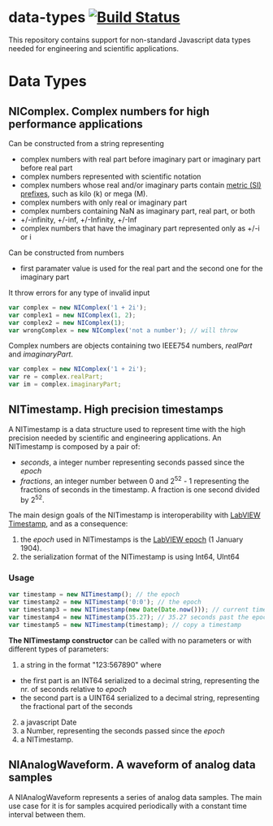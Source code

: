 # data-types [![Build Status](https://travis-ci.com/ni-kismet/data-types.svg?token=Jyx4TwQ8BfwmoFUnfzWe&branch=master)](https://travis-ci.com/ni-kismet/data-types)

This repository contains support for non-standard Javascript data types needed for engineering and scientific applications.

# Data Types

## NIComplex. Complex numbers for high performance applications

Can be constructed from a string representing
* complex numbers with real part before imaginary part or imaginary part before real part
* complex numbers represented with scientific notation
* complex numbers whose real and/or imaginary parts contain [metric (SI) prefixes](https://en.wikipedia.org/wiki/Metric_prefix#List_of_SI_prefixes), such as kilo (k) or mega (M).
* complex numbers with only real or imaginary part
* complex numbers containing NaN as imaginary part, real part, or both
* +/-infinity, +/-inf, +/-Infinity, +/-Inf
* complex numbers that have the imaginary part represented only as +/-i or i

Can be constructed from numbers
* first paramater value is used for the real part and the second one for the imaginary part

It throw errors for any type of invalid input

```javascript
var complex = new NIComplex('1 + 2i');
var complex1 = new NIComplex(1, 2);
var complex2 = new NIComplex(1);
var wrongComplex = new NIComplex('not a number'); // will throw
```

Complex numbers are objects containing two IEEE754 numbers, *realPart* and *imaginaryPart*.

```javascript
var complex = new NIComplex('1 + 2i');
var re = complex.realPart;
var im = complex.imaginaryPart;
```
## NITimestamp. High precision timestamps

A NITimestamp is a data structure used to represent time with the high precision needed by scientific and engineering applications. An NITimestamp is composed by a pair of:
* *seconds*, a integer number representing seconds passed since the _epoch_
* *fractions*, an integer number between 0 and 2<sup>52</sup> - 1 representing the fractions of seconds in the timestamp. A fraction is one second divided by 2<sup>52</sup>.

The main design goals of the NITimestamp is interoperability with [LabVIEW Timestamp], and as a consequence:

1. the _epoch_ used in NITimestamps is the [LabVIEW epoch] (1 January 1904).
2. the serialization format of the NITimestamp is using Int64, UInt64

### Usage

```javascript
var timestamp = new NITimestamp(); // the epoch
var timestamp2 = new NITimestamp('0:0'); // the epoch
var timestamp3 = new NITimestamp(new Date(Date.now())); // current time
var timestamp4 = new NITimestamp(35.27); // 35.27 seconds past the epoch
var timestamp5 = new NITimestamp(timestamp); // copy a timestamp
```

**The NITimestamp constructor**  can be called with no parameters or with different types of parameters:

1. a string in the format "123:567890" where
  * the first part is an INT64 serialized to a decimal string, representing the nr. of seconds relative to _epoch_
  * the second part is a UINT64 serialized to a decimal string, representing the fractional part of the seconds
2. a javascript Date
3. a Number, representing the seconds passed since the _epoch_
4. a NITimestamp.

## NIAnalogWaveform. A waveform of analog data samples

A NIAnalogWaveform represents a series of analog data samples. The main use case for it is for samples acquired periodically with a constant time interval between them.


[LabVIEW epoch]: https://en.wikipedia.org/wiki/Epoch_(reference_date)
[LabVIEW Timestamp]: http://www.ni.com/tutorial/7900/en/
